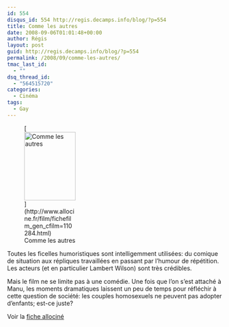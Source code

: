 ```yaml
---
id: 554
disqus_id: 554 http://regis.decamps.info/blog/?p=554
title: Comme les autres
date: 2008-09-06T01:01:48+00:00
author: Régis
layout: post
guid: http://regis.decamps.info/blog/?p=554
permalink: /2008/09/comme-les-autres/
tmac_last_id:
  - ""
dsq_thread_id:
  - "564515720"
categories:
  - Cinéma
tags:
  - Gay
---
```

<figure style="width: 120px" class="wp-caption alignleft">[<img title="Affiche du film" src="http://a69.g.akamai.net/n/69/10688/v1/img5.allocine.fr/acmedia/medias/nmedia/18/66/71/53/18961619.jpg" alt="Comme les autres" width="120" height="160" />](http://www.allocine.fr/film/fichefilm_gen_cfilm=110284.html)<figcaption class="wp-caption-text">Comme les autres</figcaption></figure>
  
Toutes les ficelles humoristiques sont intelligemment utilisées: du comique de situation aux répliques travaillées en passant par l’humour de répétition. Les acteurs (et en particulier Lambert Wilson) sont très crédibles.

Mais le film ne se limite pas à une comédie. Une fois que l’on s’est attaché à Manu, les moments dramatiques laissent un peu de temps pour réfléchir à cette question de société: les couples homosexuels ne peuvent pas adopter d’enfants; est-ce juste?

Voir la [fiche allociné](http://http://www.allocine.fr/film/fichefilm_gen_cfilm=110284.html)
